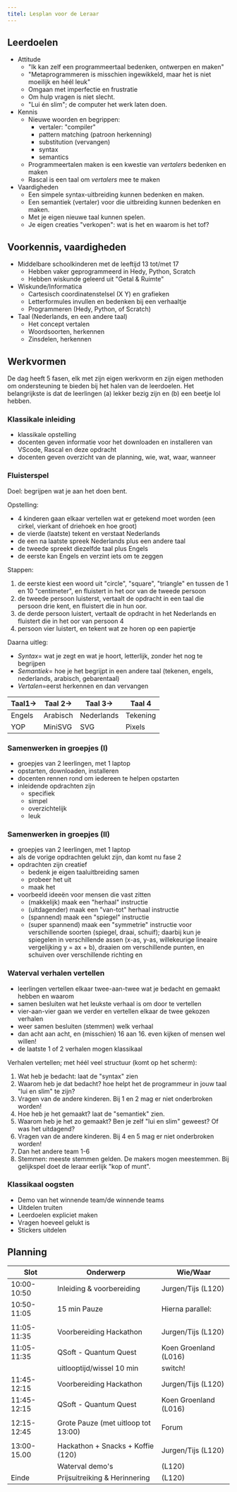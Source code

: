```yaml
---
titel: Lesplan voor de Leraar
---
```


## Leerdoelen

* Attitude
   * "Ik kan zelf een programmeertaal bedenken, ontwerpen en maken"
   * "Metaprogrammeren is misschien ingewikkeld, maar het is niet moeilijk en héél leuk"
   * Omgaan met imperfectie en frustratie
   * Om hulp vragen is niet slecht.
   * "Lui én slim"; de computer het werk laten doen.
* Kennis
   * Nieuwe woorden en begrippen:
      * vertaler: "compiler"
      * pattern matching (patroon herkenning)
      * substitution (vervangen)
      * syntax 
      * semantics
   * Programmeertalen maken is een kwestie van _vertalers_ bedenken en maken
   * Rascal is een taal om _vertalers_ mee te maken
* Vaardigheden
   * Een simpele syntax-uitbreiding kunnen bedenken en maken.
   * Een semantiek (vertaler) voor die uitbreiding kunnen bedenken en maken.
   * Met je eigen nieuwe taal kunnen spelen.
   * Je eigen creaties "verkopen": wat is het en waarom is het tof?

## Voorkennis, vaardigheden

* Middelbare schoolkinderen met de leeftijd 13 tot/met 17
   * Hebben vaker geprogrammeerd in Hedy, Python, Scratch
   * Hebben wiskunde geleerd uit "Getal & Ruimte"
* Wiskunde/Informatica
   * Cartesisch coordinatenstelsel (X Y) en grafieken
   * Letterformules invullen en bedenken bij een verhaaltje
   * Programmeren (Hedy, Python, of Scratch)
* Taal (Nederlands, en een andere taal)
   * Het concept vertalen
   * Woordsoorten, herkennen
   * Zinsdelen, herkennen

## Werkvormen

De dag heeft 5 fasen, elk met zijn eigen werkvorm en zijn eigen methoden om ondersteuning te bieden bij het halen van de leerdoelen.
Het belangrijkste is dat de leerlingen (a) lekker bezig zijn en (b) een beetje lol hebben. 

### Klassikale inleiding

* klassikale opstelling
* docenten geven informatie voor het downloaden en installeren van VScode, Rascal en deze opdracht
* docenten geven overzicht van de planning, wie, wat, waar, wanneer

### Fluisterspel

Doel: begrijpen wat je aan het doen bent.

Opstelling:
* 4 kinderen gaan elkaar vertellen wat er getekend moet worden (een cirkel, vierkant of driehoek en hoe groot)
* de vierde (laatste) tekent en verstaat Nederlands
* de een na laatste spreek Nederlands plus een andere taal
* de tweede spreekt diezelfde taal plus Engels
* de eerste kan Engels en verzint iets om te zeggen

Stappen:
1. de eerste kiest een woord uit "circle", "square", "triangle" en tussen de 1 en 10 "centimeter", en fluistert in het oor van de tweede persoon
2. de tweede persoon luisterst, vertaalt de opdracht in een taal die persoon drie kent, en fluistert die in hun oor.
3. de derde persoon luistert, vertaalt de opdracht in het Nederlands en fluistert die in het oor van persoon 4
4. persoon vier luistert, en tekent wat ze horen op een papiertje

Daarna uitleg:

* *Syntax*= wat je zegt en wat je hoort, letterlijk, zonder het nog te begrijpen
* *Semantiek*= hoe je het begrijpt in een andere taal (tekenen, engels, nederlands, arabisch, gebarentaal)
* *Vertalen*=eerst herkennen en dan vervangen

| Taal1->| Taal 2->  | Taal 3->   | Taal 4   |
|--------|-----------|------------|----------|
| Engels | Arabisch  | Nederlands | Tekening |
| YOP    | MiniSVG   | SVG        | Pixels   |


### Samenwerken in groepjes (I)

* groepjes van 2 leerlingen, met 1 laptop
* opstarten, downloaden, installeren
* docenten rennen rond om iedereen te helpen opstarten
* inleidende opdrachten zijn
   * specifiek
   * simpel
   * overzichtelijk
   * leuk
### Samenwerken in groepjes (II)

* groepjes van 2 leerlingen, met 1 laptop
* als de vorige opdrachten gelukt zijn, dan komt nu fase 2
* opdrachten zijn creatief 
   * bedenk je eigen taaluitbreiding samen
   * probeer het uit
   * maak het
* voorbeeld ideeën voor mensen die vast zitten
   * (makkelijk) maak een "herhaal" instructie
   * (uitdagender) maak een "van-tot" herhaal instructie
   * (spannend) maak een "spiegel" instructie
   * (super spannend) maak een "symmetrie" instructie voor verschillende soorten (spiegel, draai, schuif); daarbij kun je spiegelen in verschillende assen (x-as, y-as, willekeurige lineaire vergelijking y = ax + b), draaien om verschillende punten, en schuiven over verschillende richting en

### Waterval verhalen vertellen 

* leerlingen vertellen elkaar twee-aan-twee wat je bedacht en gemaakt hebben en waarom
* samen besluiten wat het leukste verhaal is om door te vertellen
* vier-aan-vier gaan we verder en vertellen elkaar de twee gekozen verhalen
* weer samen besluiten (stemmen) welk verhaal
* dan acht aan acht, en (misschien) 16 aan 16. even kijken of mensen wel willen!
* de laatste 1 of 2 verhalen mogen klassikaal

Verhalen vertellen; met héél veel structuur (komt op het scherm):

1. Wat heb je bedacht: laat de "syntax" zien
2. Waarom heb je dat bedacht? hoe helpt het de programmeur in jouw taal "lui en slim" te zijn?
3. Vragen van de andere kinderen. Bij 1 en 2 mag er niet onderbroken worden!
4. Hoe heb je het gemaakt? laat de "semantiek" zien.
5. Waarom heb je het zo gemaakt? Ben je zelf "lui en slim" geweest? Of was het uitdagend?
6. Vragen van de andere kinderen. Bij 4 en 5 mag er niet onderbroken worden!
7. Dan het andere team 1-6
8. Stemmen: meeste stemmen gelden. De makers mogen meestemmen. Bij gelijkspel doet de leraar eerlijk "kop of munt".

### Klassikaal oogsten

* Demo van het winnende team/de winnende teams
* Uitdelen truiten
* Leerdoelen expliciet maken
* Vragen hoeveel gelukt is
* Stickers uitdelen
 
## Planning


| Slot        | Onderwerp | Wie/Waar
| ----        |  ---      |  ---
| 10:00-10:50 | Inleiding & voorbereiding   | Jurgen/Tijs (L120)
| 10:50-11:05 | 15 min Pauze | Hierna parallel:
|             |              |
| 11:05-11:35 | Voorbereiding Hackathon | Jurgen/Tijs (L120) |
| 11:05-11:35 | QSoft - Quantum Quest   |  Koen Groenland (L016) |
|             | uitlooptijd/wissel 10 min |  switch! | 
| 11:45-12:15 | Voorbereiding Hackathon  |  Jurgen/Tijs (L120) |
| 11:45-12:15 | QSoft - Quantum Quest |  Koen Groenland  (L016) |
|             |       | 
 12:15-12:45  | Grote Pauze (met uitloop tot 13:00) | Forum |
|   | | 
| 13:00- 15.00 | Hackathon + Snacks + Koffie (120) | Jurgen/Tijs (L120)
|              | Waterval demo's |                               (L120)
| Einde  | Prijsuitreiking & Herinnering |                       (L120)
